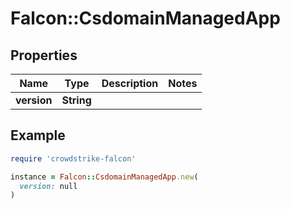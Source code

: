 # Falcon::CsdomainManagedApp

## Properties

| Name | Type | Description | Notes |
| ---- | ---- | ----------- | ----- |
| **version** | **String** |  |  |

## Example

```ruby
require 'crowdstrike-falcon'

instance = Falcon::CsdomainManagedApp.new(
  version: null
)
```

